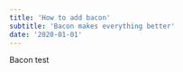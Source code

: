 ```yaml
---
title: 'How to add bacon'
subtitle: 'Bacon makes everything better'
date: '2020-01-01'
---
```


Bacon test